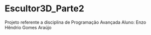 # Escultor3D_Parte2
Projeto referente a disciplina de Programação Avançada Aluno: Enzo Hêndrio Gomes Araújo
